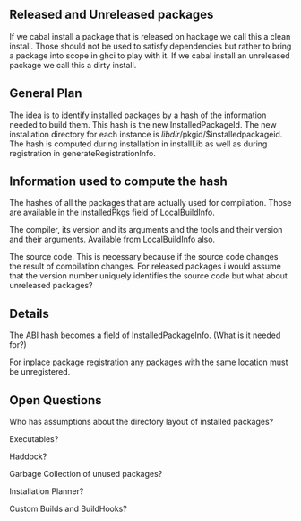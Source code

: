 ## Released and Unreleased packages



If we cabal install a package that is released on hackage we call this a clean install. Those should not be used to satisfy dependencies but rather to bring a package into scope in ghci to play with it. If we cabal install an unreleased package we call this a dirty install.


## General Plan



The idea is to identify installed packages by a hash of the information needed to build them.
This hash is the new InstalledPackageId.
The new installation directory for each instance is $libdir/$pkgid/$installedpackageid.
The hash is computed during installation in installLib as well as during registration in generateRegistrationInfo.


## Information used to compute the hash



The hashes of all the packages that are actually used for compilation. Those are available in the installedPkgs field of LocalBuildInfo.



The compiler, its version and its arguments and the tools and their version and their arguments. Available from LocalBuildInfo also.



The source code. This is necessary because if the source code changes the result of compilation changes. For released packages i would assume that the version number uniquely identifies the source code but what about unreleased packages?


## Details



The ABI hash becomes a field of InstalledPackageInfo. (What is it needed for?)



For inplace package registration any packages with the same location must be unregistered.


## Open Questions



Who has assumptions about the directory layout of installed packages?



Executables?



Haddock?



Garbage Collection of unused packages?



Installation Planner?



Custom Builds and BuildHooks?


